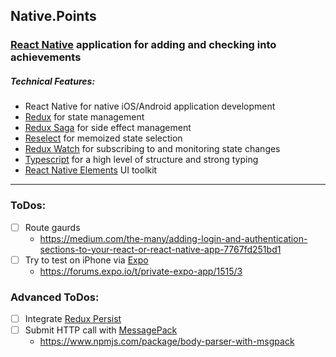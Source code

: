 ## Native.Points
### [React Native](https://facebook.github.io/react-native/) application for adding and checking into achievements

##### Technical Features:
* React Native for native iOS/Android application development
* [Redux](https://redux.js.org/) for state management
* [Redux Saga](https://redux-saga.js.org/) for side effect management
* [Reselect](https://github.com/reduxjs/reselect) for memoized state selection
* [Redux Watch](https://github.com/jprichardson/redux-watch) for subscribing to and monitoring state changes
* [Typescript](https://www.typescriptlang.org/) for a high level of structure and strong typing
* [React Native Elements](https://bozzmob.github.io/react-native-elements/) UI toolkit
---
### ToDos:
- [ ] Route gaurds
    - https://medium.com/the-many/adding-login-and-authentication-sections-to-your-react-or-react-native-app-7767fd251bd1
- [ ] Try to test on iPhone via [Expo](expo.io)	
    - https://forums.expo.io/t/private-expo-app/1515/3

### Advanced ToDos:	
- [ ] Integrate [Redux Persist](https://github.com/rt2zz/redux-persist)	
- [ ] Submit HTTP call with [MessagePack](https://msgpack.org/index.html)	
    - https://www.npmjs.com/package/body-parser-with-msgpack